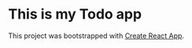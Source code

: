 # This is my Todo app

This project was bootstrapped with [Create React App](https://github.com/facebook/create-react-app).
